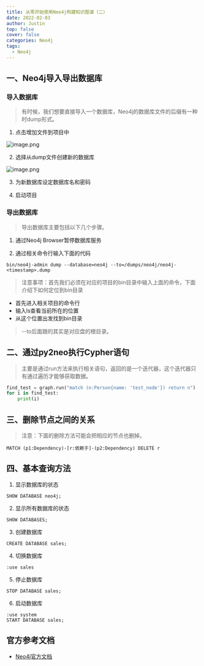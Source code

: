 ```yaml
---
title: 从零开始使用Neo4j构建知识图谱（二）
date: 2022-02-03
author: Justin
top: false
cover: false
categories: Neo4j
tags:
  - Neo4j
---
```


## 一、Neo4j导入导出数据库

### 导入数据库
> 有时候，我们想要直接导入一个数据库，Neo4j的数据库文件的后缀有一种时dump形式。

1. 点击增加文件到项目中

![image.png](https://img-blog.csdnimg.cn/img_convert/e77cb204843f4995da22ef0bb7605283.png)

2. 选择从dump文件创建新的数据库

![image.png](https://img-blog.csdnimg.cn/img_convert/2a56cd420fa4113f2a012b1cd7b7de73.png)

3. 为新数据库设定数据库名和密码

4. 启动项目

### 导出数据库
> 导出数据库主要包括以下几个步骤。

1. 通过Neo4j Browser暂停数据库服务

2. 通过相关命令行输入下面的代码

```shell
bin/neo4j-admin dump --database=neo4j --to=/dumps/neo4j/neo4j-<timestamp>.dump
```

> 注意事项：首先我们必须在对应的项目的bin目录中输入上面的命令，下面介绍下如何定位到bin目录

* 首先进入相关项目的命令行
* 输入ls查看当前所在的位置
* 从这个位置出发找到bin目录

> --to后面跟的其实是对应盘的根目录。

## 二、通过py2neo执行Cypher语句
> 主要是通过run方法来执行相关语句，返回的是一个迭代器，这个迭代器只有通过遍历才能够获取数据。

```py
find_test = graph.run("match (n:Person{name: 'test_node'}) return n")
for i in find_test:
    print(i)
```

## 三、删除节点之间的关系
> 注意：下面的删除方法可能会把相应的节点也删掉。

```shell
MATCH (p1:Dependency)-[r:依赖于]-(p2:Dependency) DELETE r
```

## 四、基本查询方法

1. 显示数据库的状态

```shell
SHOW DATABASE neo4j;
```

2. 显示所有数据库的状态

```shell
SHOW DATABASES;
```

3. 创建数据库

```shell
CREATE DATABASE sales;
```

4. 切换数据库

```shell
:use sales
```

5. 停止数据库

```shell
STOP DATABASE sales;
```

6. 启动数据库

```shell
:use system
START DATABASE sales;
```

## 官方参考文档
* [Neo4j官方文档](https://neo4j.com/docs/operations-manual/current/backup-restore/offline-backup/)

